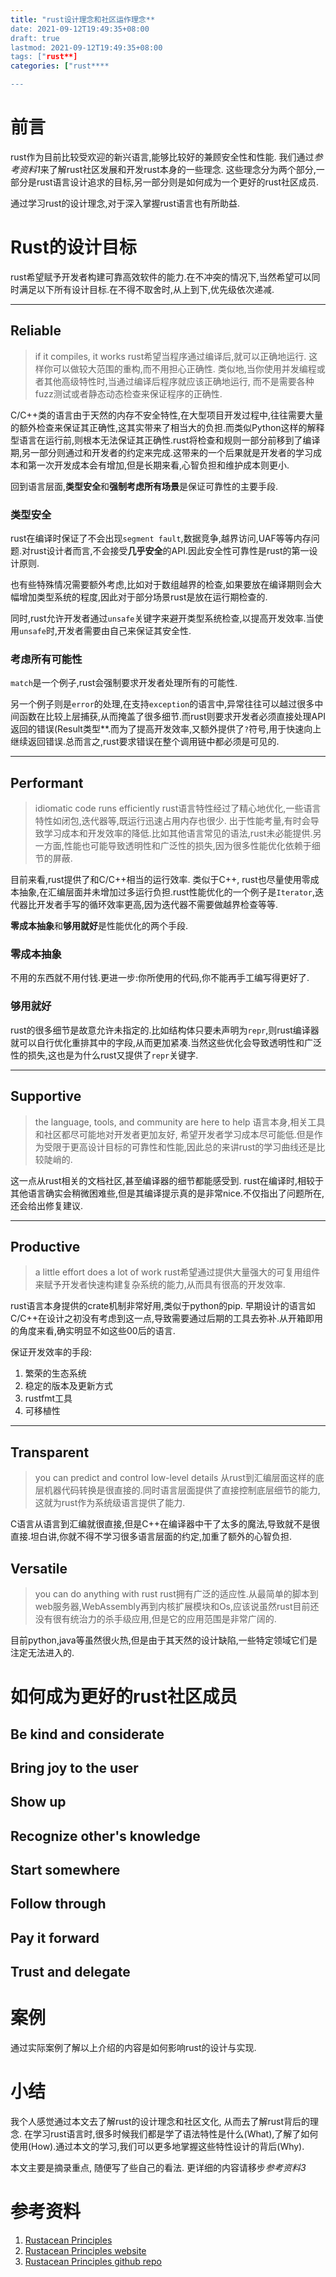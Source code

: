 ```yaml
---
title: "rust设计理念和社区运作理念**
date: 2021-09-12T19:49:35+08:00
draft: true
lastmod: 2021-09-12T19:49:35+08:00
tags: ["rust**]
categories: ["rust****

---
```


# 前言
rust作为目前比较受欢迎的新兴语言,能够比较好的兼顾安全性和性能. 我们通过*参考资料1*来了解rust社区发展和开发rust本身的一些理念. 这些理念分为两个部分,一部分是rust语言设计追求的目标,另一部分则是如何成为一个更好的rust社区成员.

通过学习rust的设计理念,对于深入掌握rust语言也有所助益.

# Rust的设计目标
rust希望赋予开发者构建可靠高效软件的能力.在不冲突的情况下,当然希望可以同时满足以下所有设计目标.在不得不取舍时,从上到下,优先级依次递减.

---

## Reliable
> if it compiles, it works
rust希望当程序通过编译后,就可以正确地运行. 这样你可以做较大范围的重构,而不用担心正确性. 类似地,当你使用并发编程或者其他高级特性时,当通过编译后程序就应该正确地运行, 而不是需要各种fuzz测试或者静态动态检查来保证程序的正确性.

C/C++类的语言由于天然的内存不安全特性,在大型项目开发过程中,往往需要大量的额外检查来保证其正确性,这其实带来了相当大的负担.而类似Python这样的解释型语言在运行前,则根本无法保证其正确性.rust将检查和规则一部分前移到了编译期,另一部分则通过和开发者的约定来完成.这带来的一个后果就是开发者的学习成本和第一次开发成本会有增加,但是长期来看,心智负担和维护成本则更小.

回到语言层面,**类型安全**和**强制考虑所有场景**是保证可靠性的主要手段.

### 类型安全
rust在编译时保证了不会出现`segment fault`,数据竞争,越界访问,UAF等等内存问题.对rust设计者而言,不会接受**几乎安全**的API.因此安全性可靠性是rust的第一设计原则.

也有些特殊情况需要额外考虑,比如对于数组越界的检查,如果要放在编译期则会大幅增加类型系统的程度,因此对于部分场景rust是放在运行期检查的.

同时,rust允许开发者通过`unsafe`关键字来避开类型系统检查,以提高开发效率.当使用`unsafe`时,开发者需要由自己来保证其安全性.

### 考虑所有可能性
`match`是一个例子,rust会强制要求开发者处理所有的可能性.

另一个例子则是`error`的处理,在支持`exception`的语言中,异常往往可以越过很多中间函数在比较上层捕获,从而掩盖了很多细节.而rust则要求开发者必须直接处理API返回的错误(Result类型**.而为了提高开发效率,又额外提供了`?`符号,用于快速向上继续返回错误.总而言之,rust要求错误在整个调用链中都必须是可见的.

---

## Performant
> idiomatic code runs efficiently
rust语言特性经过了精心地优化,一些语言特性如闭包,迭代器等,既运行迅速占用内存也很少. 出于性能考量,有时会导致学习成本和开发效率的降低.比如其他语言常见的语法,rust未必能提供.另一方面,性能也可能导致透明性和广泛性的损失,因为很多性能优化依赖于细节的屏蔽.

目前来看,rust提供了和C/C++相当的运行效率. 类似于C++, rust也尽量使用零成本抽象,在汇编层面并未增加过多运行负担.rust性能优化的一个例子是`Iterator`,迭代器比开发者手写的循环效率更高,因为迭代器不需要做越界检查等等.

**零成本抽象**和**够用就好**是性能优化的两个手段.

### 零成本抽象
不用的东西就不用付钱.更进一步:你所使用的代码,你不能再手工编写得更好了.

### 够用就好
rust的很多细节是故意允许未指定的.比如结构体只要未声明为`repr`,则rust编译器就可以自行优化重排其中的字段,从而更加紧凑.当然这些优化会导致透明性和广泛性的损失,这也是为什么rust又提供了`repr`关键字.

---

## Supportive
> the language, tools, and community are here to help
语言本身,相关工具和社区都尽可能地对开发者更加友好, 希望开发者学习成本尽可能低.但是作为受限于更高设计目标的可靠性和性能,因此总的来讲rust的学习曲线还是比较陡峭的.

这一点从rust相关的文档社区,甚至编译器的细节都能感受到. rust在编译时,相较于其他语言确实会稍微困难些,但是其编译提示真的是非常nice.不仅指出了问题所在,还会给出修复建议.

---

## Productive
> a little effort does a lot of work
rust希望通过提供大量强大的可复用组件来赋予开发者快速构建复杂系统的能力,从而具有很高的开发效率.

rust语言本身提供的crate机制非常好用,类似于python的pip. 早期设计的语言如C/C++在设计之初没有考虑到这一点,导致需要通过后期的工具去弥补.从开箱即用的角度来看,确实明显不如这些00后的语言.

保证开发效率的手段:
1. 繁荣的生态系统
2. 稳定的版本及更新方式
3. rustfmt工具
4. 可移植性

---

## Transparent
> you can predict and control low-level details
从rust到汇编层面这样的底层机器代码转换是很直接的.同时语言层面提供了直接控制底层细节的能力,这就为rust作为系统级语言提供了能力.

C语言从语言到汇编就很直接,但是C++在编译器中干了太多的魔法,导致就不是很直接.坦白讲,你就不得不学习很多语言层面的约定,加重了额外的心智负担.

## Versatile
> you can do anything with rust
rust拥有广泛的适应性.从最简单的脚本到web服务器,WebAssembly再到内核扩展模块和Os,应该说虽然rust目前还没有很有统治力的杀手级应用,但是它的应用范围是非常广阔的.

目前python,java等虽然很火热,但是由于其天然的设计缺陷,一些特定领域它们是注定无法进入的.

# 如何成为更好的rust社区成员

## Be kind and considerate

## Bring joy to the user

## Show up

## Recognize other's knowledge

## Start somewhere

## Follow through

## Pay it forward

## Trust and delegate

# 案例
通过实际案例了解以上介绍的内容是如何影响rust的设计与实现.

# 小结
我个人感觉通过本文去了解rust的设计理念和社区文化, 从而去了解rust背后的理念. 在学习rust语言时,很多时候我们都是学了语法特性是什么(What),了解了如何使用(How).通过本文的学习,我们可以更多地掌握这些特性设计的背后(Why).

本文主要是摘录重点, 随便写了些自己的看法. 更详细的内容请移步*参考资料3*

# 参考资料
1. [Rustacean Principles](https://smallcultfollowing.com/babysteps//blog/2021/09/08/rustacean-principles//)
2. [Rustacean Principles website](https://rustacean-principles.netlify.app/what_is_rust.html)
3. [Rustacean Principles github repo](https://github.com/nikomatsakis/rustacean-principles)
